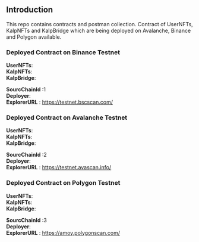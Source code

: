 ## Introduction ##

This repo contains contracts and postman collection. Contract of UserNFTs, KalpNFTs and KalpBridge which are being deployed on Avalanche, Binance and Polygon available. 

### Deployed Contract on Binance Testnet ###

**UserNFTs**:  <br/>
**KalpNFTs**:  <br/>
**KalpBridge**:  <br/>

**SourcChainId** :1 <br/>
**Deployer**:  <br/>
**ExplorerURL** : https://testnet.bscscan.com/

### Deployed Contract on Avalanche Testnet ###

**UserNFTs**:  <br/>
**KalpNFTs**:  <br/>
**KalpBridge**:  <br/>

**SourcChainId** :2 <br/>
**Deployer**:  <br/>
**ExplorerURL** : https://testnet.avascan.info/


### Deployed Contract on Polygon Testnet ###

**UserNFTs**:  <br/>
**KalpNFTs**:  <br/>
**KalpBridge**:  <br/>

**SourcChainId** :3 <br/>
**Deployer**:  <br/>
**ExplorerURL** : https://amoy.polygonscan.com/

